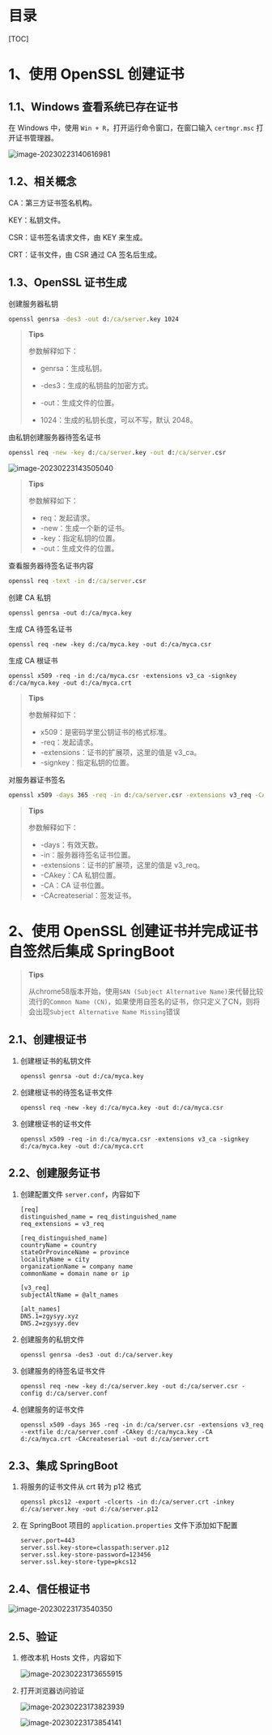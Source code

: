 # 目录

[TOC]

# 1、使用 OpenSSL 创建证书

## 1.1、Windows 查看系统已存在证书

在 Windows 中，使用 `Win + R`，打开运行命令窗口，在窗口输入 `certmgr.msc` 打开证书管理器。

![image-20230223140616981](https.assets/image-20230223140616981.png)

## 1.2、相关概念

CA：第三方证书签名机构。

KEY：私钥文件。

CSR：证书签名请求文件，由 KEY 来生成。

CRT：证书文件，由 CSR 通过 CA 签名后生成。 

## 1.3、OpenSSL 证书生成

创建服务器私钥

```cmd
openssl genrsa -des3 -out d:/ca/server.key 1024
```

> **Tips**
>
> 参数解释如下：
>
> - genrsa：生成私钥。
>
> - -des3：生成的私钥盐的加密方式。
>
> - -out：生成文件的位置。
>
> - 1024：生成的私钥长度，可以不写，默认 2048。

由私钥创建服务器待签名证书

```cmd
openssl req -new -key d:/ca/server.key -out d:/ca/server.csr
```

![image-20230223143505040](https.assets/image-20230223143505040.png)

> **Tips**
>
> 参数解释如下：
>
> - req：发起请求。
> - -new：生成一个新的证书。
> - -key：指定私钥的位置。
> - -out：生成文件的位置。

查看服务器待签名证书内容

```cmd
openssl req -text -in d:/ca/server.csr
```

创建 CA 私钥

```
openssl genrsa -out d:/ca/myca.key
```

生成 CA 待签名证书

```
openssl req -new -key d:/ca/myca.key -out d:/ca/myca.csr
```

生成 CA 根证书

```
openssl x509 -req -in d:/ca/myca.csr -extensions v3_ca -signkey d:/ca/myca.key -out d:/ca/myca.crt
```

> **Tips**
>
> 参数解释如下：
>
> - x509：是密码学里公钥证书的格式标准。
> - -req：发起请求。
> - -extensions：证书的扩展项，这里的值是 v3_ca。
> - -signkey：指定私钥的位置。

对服务器证书签名

```cmd
openssl x509 -days 365 -req -in d:/ca/server.csr -extensions v3_req -CAkey d:/ca/myca.key -CA d:/ca/myca.crt -CAcreateserial -out d:/ca/server.crt
```

> **Tips**
>
> 参数解释如下：
>
> - -days：有效天数。
> - -in：服务器待签名证书位置。
> - -extensions：证书的扩展项，这里的值是 v3_req。
> - -CAkey：CA 私钥位置。
> - -CA：CA 证书位置。
> - -CAcreateserial：签发证书。

# 2、使用 OpenSSL 创建证书并完成证书自签然后集成 SpringBoot

> **Tips**
>
> 从chrome58版本开始，使用`SAN (Subject Alternative Name)`来代替比较流行的`Common Name (CN)`，如果使用自签名的证书，你只定义了CN，则将会出现`Subject Alternative Name Missing`错误

## 2.1、创建根证书

1. 创建根证书的私钥文件

    ```
    openssl genrsa -out d:/ca/myca.key
    ```

2. 创建根证书的待签名证书文件

    ```
    openssl req -new -key d:/ca/myca.key -out d:/ca/myca.csr
    ```

3. 创建根证书的证书文件

    ```
    openssl x509 -req -in d:/ca/myca.csr -extensions v3_ca -signkey d:/ca/myca.key -out d:/ca/myca.crt
    ```

## 2.2、创建服务证书

1. 创建配置文件 `server.conf`，内容如下

    ```text
    [req]
    distinguished_name = req_distinguished_name
    req_extensions = v3_req
    
    [req_distinguished_name]
    countryName = country
    stateOrProvinceName = province
    localityName = city
    organizationName = company name
    commonName = domain name or ip
     
    [v3_req]
    subjectAltName = @alt_names
    
    [alt_names]
    DNS.1=zgysyy.xyz
    DNS.2=zgysyy.dev
    ```

2. 创建服务的私钥文件

    ```
    openssl genrsa -des3 -out d:/ca/server.key
    ```

3. 创建服务的待签名证书文件

    ```
    openssl req -new -key d:/ca/server.key -out d:/ca/server.csr -config d:/ca/server.conf
    ```

4. 创建服务的证书文件

    ```
    openssl x509 -days 365 -req -in d:/ca/server.csr -extensions v3_req --extfile d:/ca/server.conf -CAkey d:/ca/myca.key -CA d:/ca/myca.crt -CAcreateserial -out d:/ca/server.crt
    ```

## 2.3、集成 SpringBoot

1. 将服务的证书文件从 crt 转为 p12 格式

    ```
    openssl pkcs12 -export -clcerts -in d:/ca/server.crt -inkey d:/ca/server.key -out d:/ca/server.p12
    ```

2. 在 SpringBoot 项目的 `application.properties` 文件下添加如下配置

    ```
    server.port=443
    server.ssl.key-store=classpath:server.p12
    server.ssl.key-store-password=123456
    server.ssl.key-store-type=pkcs12
    ```

## 2.4、信任根证书

![image-20230223173540350](https.assets/image-20230223173540350.png)

## 2.5、验证

1. 修改本机 Hosts 文件，内容如下

    ![image-20230223173655915](https.assets/image-20230223173655915.png)

2. 打开浏览器访问验证

    ![image-20230223173823939](https.assets/image-20230223173823939.png)

    ![image-20230223173854141](https.assets/image-20230223173854141.png)